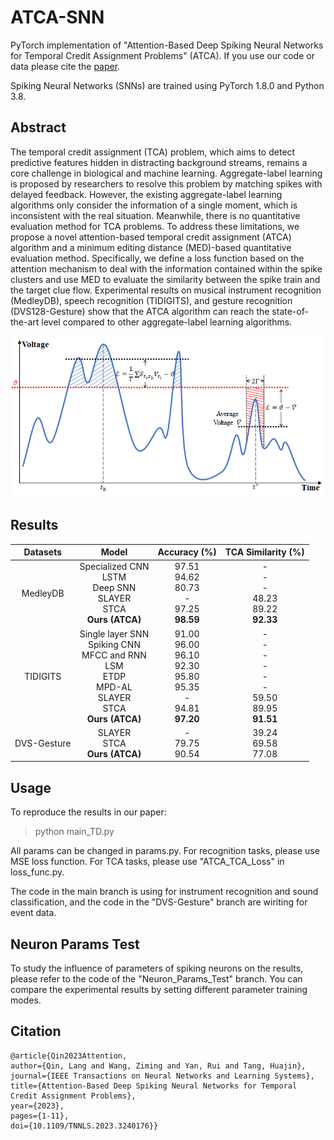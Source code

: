 # ATCA-SNN

PyTorch implementation of "Attention-Based Deep Spiking Neural Networks for Temporal Credit Assignment Problems" (ATCA). If you use our code or data please cite the [paper](<https://ieeexplore.ieee.org/document/10038509/>).

Spiking Neural Networks (SNNs) are trained using PyTorch 1.8.0 and Python 3.8.

## Abstract

The temporal credit assignment (TCA) problem, which aims to detect predictive features hidden in distracting background streams, remains a core challenge in biological and machine learning. Aggregate-label learning is proposed by researchers to resolve this problem by matching spikes with delayed feedback. However, the existing aggregate-label learning algorithms only consider the information of a single moment, which is inconsistent with the real situation. Meanwhile, there is no quantitative evaluation method for TCA problems. To address these limitations, we propose a novel attention-based temporal credit assignment (ATCA) algorithm and a minimum editing distance (MED)-based quantitative evaluation method. Specifically, we define a loss function based on the attention mechanism to deal with the information contained within the spike clusters and use MED to evaluate the similarity between the spike train and the target clue flow. Experimental results on musical instrument recognition (MedleyDB), speech recognition (TIDIGITS), and gesture recognition (DVS128-Gesture) show that the ATCA algorithm can reach the state-of-the-art level compared to other aggregate-label learning algorithms.

![LossFunction](./figures/LossFunction.png)

## Results

| Datasets    | Model       | Accuracy (%)  | TCA Similarity (%)|
| :----:      |   :----:    |    :----:     |       :----:      |
| MedleyDB   | Specialized CNN <br> LSTM <br> Deep SNN <br> SLAYER <br> STCA <br> **Ours (ATCA)**  | 97.51 <br> 94.62 <br> 80.73 <br> - <br> 97.25 <br> **98.59** | - <br> - <br> - <br> 48.23 <br> 89.22 <br> **92.33** <br>|
| TIDIGITS    | Single layer SNN <br> Spiking CNN <br> MFCC and RNN <br> LSM <br> ETDP <br> MPD-AL <br> SLAYER <br> STCA <br> **Ours (ATCA)** | 91.00 <br> 96.00 <br> 96.10 <br> 92.30 <br> 95.80 <br> 95.35 <br> - <br> 94.81 <br> **97.20** | - <br> - <br> - <br> - <br> - <br> - <br> 59.50 <br> 89.95 <br> **91.51**|
| DVS-Gesture | SLAYER <br> STCA <br> **Ours (ATCA)** | - <br> 79.75 <br> 90.54 | 39.24 <br> 69.58 <br> 77.08|

## Usage

To reproduce the results in our paper:
> python main_TD.py

All params can be changed in params.py. For recognition tasks, please use MSE loss function. For TCA tasks, please use "ATCA_TCA_Loss" in loss_func.py.

The code in the main branch is using for instrument recognition and sound classification, and the code in the "DVS-Gesture" branch are wiriting for event data.

## Neuron Params Test

To study the influence of parameters of spiking neurons on the results, please refer to the code of the "Neuron_Params_Test" branch. You can compare the experimental results by setting different parameter training modes.

## Citation

```
@article{Qin2023Attention,
author={Qin, Lang and Wang, Ziming and Yan, Rui and Tang, Huajin},
journal={IEEE Transactions on Neural Networks and Learning Systems},
title={Attention-Based Deep Spiking Neural Networks for Temporal Credit Assignment Problems},
year={2023},
pages={1-11},
doi={10.1109/TNNLS.2023.3240176}}

